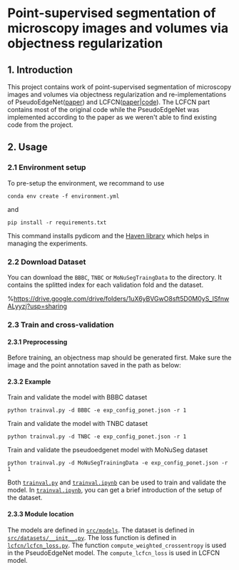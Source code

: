 # Point-supervised segmentation of microscopy images and volumes via objectness regularization

## 1. Introduction

This project contains work of point-supervised segmentation of microscopy images and volumes via objectness regularization and re-implementations of PseudoEdgeNet([paper](https://arxiv.org/pdf/1906.02924)) and LCFCN([paper](https://arxiv.org/abs/1807.09856)|[code](https://github.com/ElementAI/LCFCN.git)). 
The LCFCN part contains most of the original code while the PseudoEdgeNet was implemented according to the paper as we weren't able to find existing code from the project.

## 2. Usage

### 2.1 Environment setup

To pre-setup the environment, we recommand to use 
```
conda env create -f environment.yml
```
and
```
pip install -r requirements.txt
```
This command installs pydicom and the [Haven library](https://github.com/ElementAI/haven) which helps in managing the experiments.
### 2.2 Download Dataset
You can download the `BBBC`, `TNBC` or `MoNuSegTraingData` to the directory. It contains the splitted index for each validation fold and the dataset. 

%https://drive.google.com/drive/folders/1uX6yBVGwO8sft5D0M0yS_ISfnwALyyzj?usp=sharing

### 2.3 Train and cross-validation
#### 2.3.1 Preprocessing
Before training, an objectness map should be generated first. Make sure the image and the point annotation saved in the path as below:


#### 2.3.2 Example
Train and validate the model with BBBC dataset
```
python trainval.py -d BBBC -e exp_config_ponet.json -r 1
```

Train and validate the model with TNBC dataset
```
python trainval.py -d TNBC -e exp_config_ponet.json -r 1
```

Train and validate the pseudoedgenet model with MoNuSeg dataset
```
python trainval.py -d MoNuSegTrainingData -e exp_config_ponet.json -r 1
```

Both [`trainval.py`](trainval.py) and [`trainval.ipynb`](trainval.ipynb) can be used to train and validate the model. In [`trainval.ipynb`](trainval.ipynb), you can get a brief introduction of the setup of the dataset.

#### 2.3.3 Module location

The models are defined in [`src/models`](src/models). The dataset is defined in [`src/datasets/__init__.py`](src/datasets/__init__.py). The loss function is defined in [`lcfcn/lcfcn_loss.py`](lcfcn/lcfcn_loss.py). The function `compute_weighted_crossentropy` is used in the PseudoEdgeNet model. The `compute_lcfcn_loss` is used in LCFCN model.
